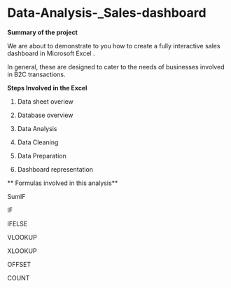 # Data-Analysis-_Sales-dashboard


**Summary of the project**

We are about to demonstrate to you how to create a fully interactive sales dashboard in Microsoft Excel . 

In general, these are designed to cater to the needs of businesses involved in B2C transactions.

**Steps Involved in the Excel**

1. Data sheet overiew

2. Database overview

3.  Data Analysis

4.  Data Cleaning

5.  Data Preparation

6.  Dashboard representation

** Formulas involved in this analysis**

SumIF

IF

IFELSE

VLOOKUP

XLOOKUP

OFFSET

COUNT



